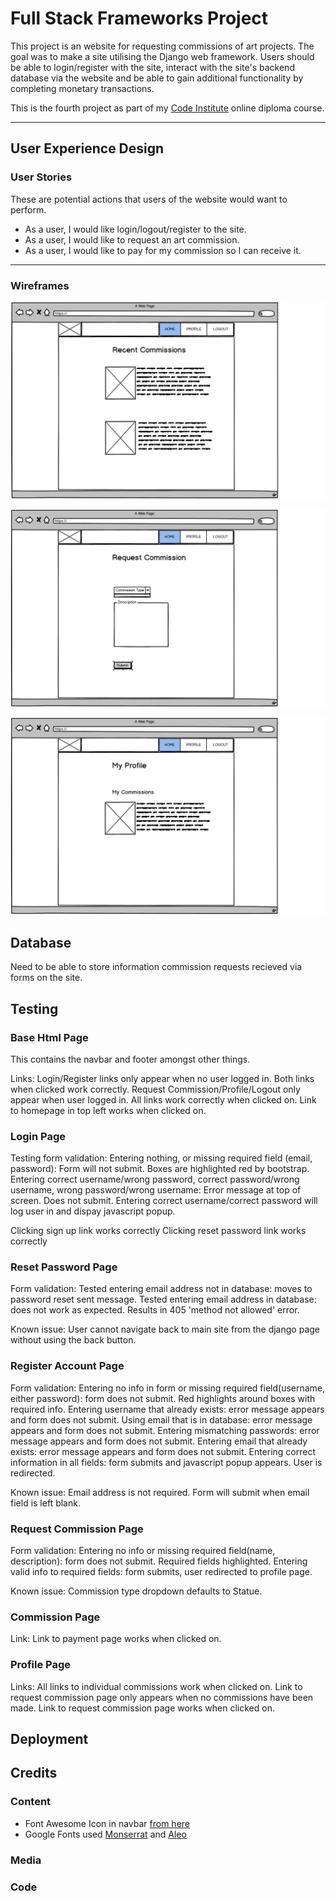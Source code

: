 # Full Stack Frameworks Project

This project is an website for requesting commissions of art projects. The goal was to make a site utilising the Django web framework. Users should be able to login/register with the site, interact with the site's backend database via the website and be able to gain additional functionality by completing monetary transactions.

This is the fourth project as part of my [Code Institute](https://codeinstitute.net/) online diploma course.

---

## User Experience Design

### User Stories

These are potential actions that users of the website would want to perform. 

* As a user, I would like login/logout/register to the site.
* As a user, I would like to request an art commission.
* As a user, I would like to pay for my commission so I can receive it.

---

### Wireframes

![Homepage](static/wireframes/homepage.jpg "Homepage")

![Request Commissions](static/wireframes/request.jpg "Request Commissions")

![Profile Page](static/wireframes/profile.jpg "Profile Page")

## Database

Need to be able to store information commission requests recieved via forms on the site.

## Testing

### Base Html Page

This contains the navbar and footer amongst other things.

Links:
    Login/Register links only appear when no user logged in.
    Both links when clicked work correctly.
    Request Commission/Profile/Logout only appear when user logged in.
    All links work correctly when clicked on.
    Link to homepage in top left works when clicked on.

### Login Page

Testing form validation:
    Entering nothing, or missing required field (email, password): Form will not submit. Boxes are highlighted red by bootstrap.
    Entering correct username/wrong password, correct password/wrong username, wrong password/wrong username: Error message at top of screen. Does not submit.
    Entering correct username/correct password will log user in and dispay javascript popup.

Clicking sign up link works correctly
Clicking reset password link works correctly

### Reset Password Page

Form validation:
    Tested entering email address not in database: moves to password reset sent message.
    Tested entering email address in database: does not work as expected. Results in 405 'method not allowed' error.

Known issue:
    User cannot navigate back to main site from the django page without using the back button.

### Register Account Page

Form validation:
    Entering no info in form or missing required field(username, either password): form does not submit. Red highlights around boxes with required info.
    Entering username that already exists: error message appears and form does not submit.
    Using email that is in database: error message appears and form does not submit.
    Entering mismatching passwords: error message appears and form does not submit.
    Entering email that already exists: error message appears and form does not submit.
    Entering correct information in all fields: form submits and javascript popup appears. User is redirected.

Known issue:
    Email address is not required. Form will submit when email field is left blank.

### Request Commission Page

Form validation:
    Entering no info or missing required field(name, description): form does not submit. Required fields highlighted.
    Entering valid info to required fields: form submits, user redirected to profile page.

Known issue:
    Commission type dropdown defaults to Statue.

### Commission Page

Link:
    Link to payment page works when clicked on.

### Profile Page

Links:
    All links to individual commissions work when clicked on.
    Link to request commission page only appears when no commissions have been made.
    Link to request commission page works when clicked on.

## Deployment

## Credits

### Content

* Font Awesome Icon in navbar [from here](https://fontawesome.com/icons/paint-brush?style=solid)
* Google Fonts used [Monserrat](https://fonts.google.com/specimen/Montserrat?preview.size=82&preview.text=OZZY) and [Aleo](https://fonts.google.com/specimen/Aleo?sort=alpha&preview.text=Recent+Commissions&preview.text_type=custom&preview.size=63&preview.layout=row&sidebar.open&selection.family=Aleo)

### Media

### Code